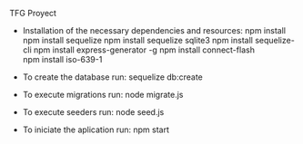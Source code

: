 TFG Proyect

- Installation of the necessary dependencies and resources:
npm install
npm install sequelize
npm install sequelize sqlite3
npm install sequelize-cli
npm install express-generator -g
npm install connect-flash   
npm install iso-639-1  

- To create the database run:
sequelize db:create

- To execute migrations run:
node migrate.js

- To execute seeders run:
node seed.js

- To iniciate the aplication run:
npm start